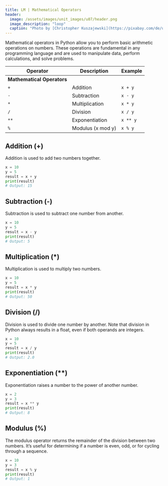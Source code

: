 ```yaml
---
title: LM | Mathematical Operators
header:
  image: /assets/images/unit_images/u07/header.png
  image_description: "loop"
  caption: "Photo by [Christopher Kuszajewski](https://pixabay.com/de/users/kuszapro-369349/?utm_source=link-attribution&amp;utm_medium=referral&amp;utm_campaign=image&amp;utm_content=583537) [from Pixabay](https://pixabay.com/de/?utm_source=link-attribution&amp;utm_medium=referral&amp;utm_campaign=image&amp;utm_content=583537)"
---
```

Mathematical operators in Python allow you to perform basic arithmetic operations on numbers. These operations are fundamental in any programming language and are used to manipulate data, perform calculations, and solve problems.

| Operator  | Description                          | Example     |
|-----------|--------------------------------------|-------------|
| **Mathematical Operators**                       ||
| `+`       | Addition                             | `x + y`     |
| `-`       | Subtraction                          | `x - y`     |
| `*`       | Multiplication                       | `x * y`     |
| `/`       | Division                             | `x / y`     |
| `**`      | Exponentiation                       | `x ** y`    |
| `%`       | Modulus (x mod y)                    | `x % y`     |


##  Addition (+)
Addition is used to add two numbers together.
```python
x = 10
y = 5
result = x + y
print(result)
# Output: 15
```

## Subtraction (-)
Subtraction is used to subtract one number from another.
```python
x = 10
y = 5
result = x - y
print(result)
# Output: 5
```

## Multiplication (*)
Multiplication is used to multiply two numbers.
```python
x = 10
y = 5
result = x * y
print(result)
# Output: 50
```

## Division (/)
Division is used to divide one number by another. Note that division in Python always results in a float, even if both operands are integers.
```python
x = 10
y = 5
result = x / y
print(result)
# Output: 2.0
```

## Exponentiation (**)
Exponentiation raises a number to the power of another number.
```python
x = 2
y = 3
result = x ** y
print(result)
# Output: 8
```

## Modulus (%)
The modulus operator returns the remainder of the division between two numbers. It’s useful for determining if a number is even, odd, or for cycling through a sequence.
```python
x = 10
y = 3
result = x % y
print(result)
# Output: 1
```


<!--
## Further reading

add some day
-->

